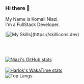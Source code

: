 ### Hi there 👋
My Name is Komail Niazi. <br/>
I'm a FullStack Developer.

<!--
**GoNiazi/GoNiazi** is a ✨ _special_ ✨ repository because its `README.md` (this file) appears on your GitHub profile.

Here are some ideas to get you started:

- 🔭 I’m currently working on ...
- 🌱 I’m currently learning ...
- 👯 I’m looking to collaborate on ...
- 🤔 I’m looking for help with ...
- 💬 Ask me about ...
- 📫 How to reach me: ...
- 😄 Pronouns: ...
- ⚡ Fun fact: ...
-->

[![My Skills](https://skillicons.dev/icons?i=js,ts,react,nextjs,nodejs,express,html,css,firebase,bash,bootstrap,c,cs,cpp,discord,figma,github,git,idea,java,linux,materialui,mongodb,mysql,postman,powershell,regex,tailwind,vercel,vite,vscode,webpack,)](https://skillicons.dev)

<!--<a href="https://app.daily.dev/komailniazi"><img src="https://api.daily.dev/devcards/841462daf6d348f79a854c7a08e84525.png?r=2p6" width="400" alt="komailniazi's Dev Card"/></a>-->
<br/>
<br/>

[![Niazi's GitHub stats](https://github-readme-stats-xi-jet-47.vercel.app/api?username=GoNiazi)](https://github.com/GoNiazi/github-readme-stats)
<br/>
<br/>
[![Harlok's WakaTime stats](https://github-readme-stats.vercel.app/api/wakatime?username=GoNiazi)](https://github.com/GoNiazi/github-readme-stats)
<br/>
![Top Langs](https://github-readme-stats.vercel.app/api/top-langs/?username=GoNiazi&langs_count=8&theme=transparent)



